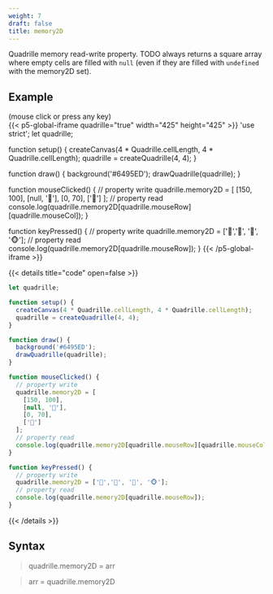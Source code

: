 ```yaml
---
weight: 7
draft: false
title: memory2D
---
```


Quadrille memory read-write property. TODO always returns a square array where empty cells are filled with `null` (even if they are filled with `undefined` with the memory2D set).

## Example

(mouse click or press any key)  
{{< p5-global-iframe quadrille="true" width="425" height="425" >}}
'use strict';
let quadrille;

function setup() {
  createCanvas(4 * Quadrille.cellLength, 4 * Quadrille.cellLength);
  quadrille = createQuadrille(4, 4);
}

function draw() {
  background('#6495ED');
  drawQuadrille(quadrille);
}

function mouseClicked() {
  // property write
  quadrille.memory2D = [
    [150, 100],
    [null, '🫏'],
    [0, 70],
    ['🦂']
  ];
  // property read
  console.log(quadrille.memory2D[quadrille.mouseRow][quadrille.mouseCol]);
}

function keyPressed() {
  // property write
  quadrille.memory2D = ['🫏','🐍', '🦂', '🐵'];
  // property read
  console.log(quadrille.memory2D[quadrille.mouseRow]);
}
{{< /p5-global-iframe >}}

{{< details title="code" open=false >}}
```js
let quadrille;

function setup() {
  createCanvas(4 * Quadrille.cellLength, 4 * Quadrille.cellLength);
  quadrille = createQuadrille(4, 4);
}

function draw() {
  background('#6495ED');
  drawQuadrille(quadrille);
}

function mouseClicked() {
  // property write
  quadrille.memory2D = [
    [150, 100],
    [null, '🫏'],
    [0, 70],
    ['🦂']
  ];
  // property read
  console.log(quadrille.memory2D[quadrille.mouseRow][quadrille.mouseCol]);
}

function keyPressed() {
  // property write
  quadrille.memory2D = ['🫏','🐍', '🦂', '🐵'];
  // property read
  console.log(quadrille.memory2D[quadrille.mouseRow]);
}
```
{{< /details >}}

## Syntax

> quadrille.memory2D = arr

> arr = quadrille.memory2D